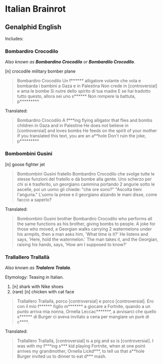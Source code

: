 # Italian Brainrot
## Genalphid English

Includes:

### Bombardiro Crocodilo

*Also known as* ***Bombardino Crocodilo*** *or* ***Bombardilo Crocodilo***.

[n] crocodile military bomber plane

>Bombardiro Crocodilo
Un f\*\*\*\*\*\* alligatore volante che vola e bombarda i bambini a Gaza e in Palestina
Non crede in [controversial] e ama le bombe
Si nutre dello spirito di tua madre
E se hai tradotto tutto questo, allora sei uno s\*\*\*\*\*\*
Non rompere la battuta, p\*\*\*\*\*\*\*\*\*

Translated:
>Bombardiro Crocodilo
A f\*\*\*ing flying alligator that flies and bombs children in Gaza and in Palestine
He does not believe in [controversial] and loves bombs
He feeds on the spirit of your mother
If you translated this text, you are an a\*\*hole
Don't ruin the joke, p\*\*\*\*\*\*\*\*\*

### Bombombini Gusini

[n] goose fighter jet

>Bombombini Gusini
fratello Bombardiro Crocodilo
che svolge tutte le stesse
funzioni del fratello e dà bombe alla gente.
Uno scherzo per chi si è trasferito,
un georgiano cammina portando 2 angurie sotto le ascelle,
poi un uomo gli chiede:
"che ore sono?"
"Ascolta tieni l'anguria."
L'uomo la prese e il georgiano alzando le mani disse,
come faccio a saperlo?

Translated:
>Bombombini Gusini
brother Bombardiro Crocodilo
who performs all the same functions as his brother,
giving bombs to people.
A joke for those who moved,
a Georgian walks carrying 2 watermelons under his armpits,
then a man asks him,
'What time is it?'
He listens and says, 'Here, hold the watermelon.'
The man takes it,
and the Georgian, raising his hands, says,
'How am I supposed to know?'

### Trallallero Trallallà

*Also known as* ***Tralalero Tralala***.

Etymology: Teasing in Italian.

1. [n] shark with Nike shoes
2. (rare) [n] chicken with cat face

>Trallallero Trallallà,
porco [controversial] e porco [controversial].
Ero con il mio f\*\*\*\*\*\* figlio m\*\*\*\*\*\*\* a giocare a Fortnite,
quando a un punto arriva mia nonna, Ornella Leccac\*\*\*\*\*\*\*,
a avvisarci che quello s\*\*\*\*\*\* di Burger
ci aveva invitato a cena per mangiare un purè di c\*\*\*\*.

Translated:
>Trallallero Trallallà,
[controversial] is a pig and so is [controversial].
I was with my f\*\*\*ing s\*\*\* kid playing Fortnite,
when at one point arrives my grandmother, Ornella Lickd\*\*\*,
to tell us that a\*\*hole Burger
invited us to dinner to eat d\*\*\* mash.